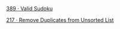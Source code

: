 [389 · Valid Sudoku](https://github.com/mazexiaozhoulu/Leetcode-/blob/59875dcf302552b578d1300c2479fc5e13b04722/lintcode.389%20%C2%B7%20Valid%20Sudoku.md)

[217 · Remove Duplicates from Unsorted List](https://github.com/mazexiaozhoulu/Leetcode-/blob/3f4557737d39a6f4b54e4d3a1aeebd8fc9053fd2/lintcode.217%20%C2%B7%20Remove%20Duplicates%20from%20Unsorted%20List.md)
